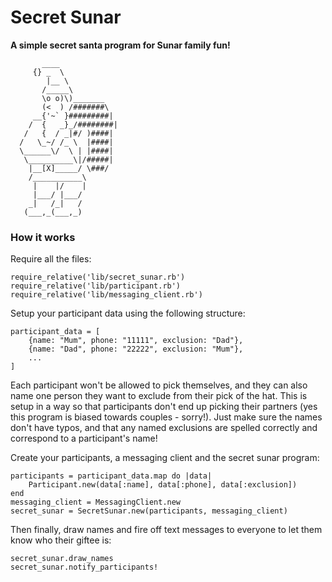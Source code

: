 # Secret Sunar
**A simple secret santa program for Sunar family fun!**

```
       ____
     {} _  \
        |__ \
       /_____\
       \o o)\)_______
       (<  ) /#######\
     __{'~` }#########|
    /  {   _}_/########|
   /   {  / _|#/ )####|
  /   \_~/ /_ \  |####|
  \______\/  \ | |####|
   \__________\|/#####|
    |__[X]_____/ \###/ 
    /___________\
     |    |/    |
     |___/ |___/
    _|   /_|   /
   (___,_(___,_)
```

### How it works

Require all the files:
```
require_relative('lib/secret_sunar.rb')
require_relative('lib/participant.rb')
require_relative('lib/messaging_client.rb')
```

Setup your participant data using the following structure:
```
participant_data = [
	{name: "Mum", phone: "11111", exclusion: "Dad"},
	{name: "Dad", phone: "22222", exclusion: "Mum"},
	...
]
```
Each participant won't be allowed to pick themselves, and they can also name one person they want to exclude from their pick of the hat. This is setup in a way so that participants don't end up picking their partners (yes this program is biased towards couples - sorry!). Just make sure the names don't have typos, and that any named exclusions are spelled correctly and correspond to a participant's name!

Create your participants, a messaging client and the secret sunar program:
```
participants = participant_data.map do |data|
	Participant.new(data[:name], data[:phone], data[:exclusion])
end
messaging_client = MessagingClient.new
secret_sunar = SecretSunar.new(participants, messaging_client)
```

Then finally, draw names and fire off text messages to everyone to let them know who their giftee is:
```
secret_sunar.draw_names
secret_sunar.notify_participants!
```



